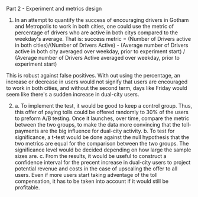 Part 2 - Experiment and metrics design

1. In an attempt to quantify the success of encouraging drivers in Gotham and Metropolis to work in both cities, one could use the metric of percentage of drivers who are active in both citys compared to the weekday's average. That is:
    success metric = (Number of Drivers active in both cities)/(Number of Drivers Active) -  (Average number of Drivers active in both city averaged over weekday, prior to experiment start) / (Average number of Drivers Active averaged over weekday, prior to experiment start)

This is robust against false positives. With out using the percentage, an increase or decrease in users would not signify that users are encouraged to work in both cities, and without the second term, days like Friday would seem like there's a sudden increase in dual-city users.

2. a. To implement the test, it would be good to keep a control group. Thus, this offer of paying tolls could be offered randomly to 30% of the users to preform A/B testing. Once it launches, over time, compare the metric between the two groups, to make the data more convincing that the toll-payments are the big influence for dual-city activity.
   b. To test for significance, a t-test would be done against the null hypothesis that the two metrics are equal for the comparison between the two groups. The significance level would be decided depending on how large the sample sizes are.
   c. From the results, it would be useful to construct a confidence interval for the precent increase in dual-city users to project potential revenue and costs in the case of upscaling the offer to all users. Even if more users start taking adventage of the toll compensation, it has to be taken into account if it would still be profitable.